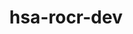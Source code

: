 ---
title: "hsa-rocr-dev"
layout: cache
categories: [package, develop-2024-01-07]
meta: {"versions": ["5.4.3", "5.7.1"], "compilers": ["gcc@=11.3.0", "gcc@=11.4.0"], "oss": ["ubuntu20.04", "ubuntu22.04"], "platforms": ["linux"], "targets": ["x86_64_v3"], "stacks": ["e4s", "ml-linux-x86_64-rocm", "root"], "num_specs": 5, "num_specs_by_stack": {"root": 5, "e4s": 2, "ml-linux-x86_64-rocm": 3}}
spec_details: [{"hash": "xcaiatqfpo2xx5h3pa764gkwbgcbh6zy", "compiler": "gcc@=11.4.0", "versions": ["5.7.1"], "os": "ubuntu20.04", "platform": "linux", "target": "x86_64_v3", "variants": ["~asan", "build_system=cmake", "build_type=Release", "generator=make", "+image", "~ipo", "+shared"], "stacks": ["root", "e4s"], "size": "-", "tarball": "https://binaries.spack.io/releases/develop-2024-01-07/build_cache/linux-ubuntu20.04-x86_64_v3/gcc-11.4.0/hsa-rocr-dev-5.7.1/linux-ubuntu20.04-x86_64_v3-gcc-11.4.0-hsa-rocr-dev-5.7.1-xcaiatqfpo2xx5h3pa764gkwbgcbh6zy.spack"}, {"hash": "mwp35kuowwyxlnyrpcldkszm4efxd5cy", "compiler": "gcc@=11.4.0", "versions": ["5.4.3"], "os": "ubuntu20.04", "platform": "linux", "target": "x86_64_v3", "variants": ["~asan", "build_system=cmake", "build_type=Release", "generator=make", "+image", "~ipo", "patches=9267179", "+shared"], "stacks": ["root", "e4s"], "size": "-", "tarball": "https://binaries.spack.io/releases/develop-2024-01-07/build_cache/linux-ubuntu20.04-x86_64_v3/gcc-11.4.0/hsa-rocr-dev-5.4.3/linux-ubuntu20.04-x86_64_v3-gcc-11.4.0-hsa-rocr-dev-5.4.3-mwp35kuowwyxlnyrpcldkszm4efxd5cy.spack"}, {"hash": "c3rnbwalucezzl2ch2gwknlbfouhcny7", "compiler": "gcc@=11.3.0", "versions": ["5.7.1"], "os": "ubuntu22.04", "platform": "linux", "target": "x86_64_v3", "variants": ["~asan", "build_system=cmake", "build_type=Release", "generator=make", "+image", "~ipo", "+shared"], "stacks": ["root", "ml-linux-x86_64-rocm"], "size": "-", "tarball": "https://binaries.spack.io/releases/develop-2024-01-07/build_cache/linux-ubuntu22.04-x86_64_v3/gcc-11.3.0/hsa-rocr-dev-5.7.1/linux-ubuntu22.04-x86_64_v3-gcc-11.3.0-hsa-rocr-dev-5.7.1-c3rnbwalucezzl2ch2gwknlbfouhcny7.spack"}, {"hash": "sfx5s77qdpxxim4juapakgvjm6c2rojl", "compiler": "gcc@=11.3.0", "versions": ["5.7.1"], "os": "ubuntu22.04", "platform": "linux", "target": "x86_64_v3", "variants": ["~asan", "build_system=cmake", "build_type=Release", "generator=make", "+image", "~ipo", "+shared"], "stacks": ["root", "ml-linux-x86_64-rocm"], "size": "-", "tarball": "https://binaries.spack.io/releases/develop-2024-01-07/build_cache/linux-ubuntu22.04-x86_64_v3/gcc-11.3.0/hsa-rocr-dev-5.7.1/linux-ubuntu22.04-x86_64_v3-gcc-11.3.0-hsa-rocr-dev-5.7.1-sfx5s77qdpxxim4juapakgvjm6c2rojl.spack"}, {"hash": "t4fwy74mse5ihsb3tlc3q2wggf2g4dtb", "compiler": "gcc@=11.3.0", "versions": ["5.7.1"], "os": "ubuntu22.04", "platform": "linux", "target": "x86_64_v3", "variants": ["~asan", "build_system=cmake", "build_type=Release", "generator=make", "+image", "~ipo", "+shared"], "stacks": ["root", "ml-linux-x86_64-rocm"], "size": "-", "tarball": "https://binaries.spack.io/releases/develop-2024-01-07/build_cache/linux-ubuntu22.04-x86_64_v3/gcc-11.3.0/hsa-rocr-dev-5.7.1/linux-ubuntu22.04-x86_64_v3-gcc-11.3.0-hsa-rocr-dev-5.7.1-t4fwy74mse5ihsb3tlc3q2wggf2g4dtb.spack"}]
---